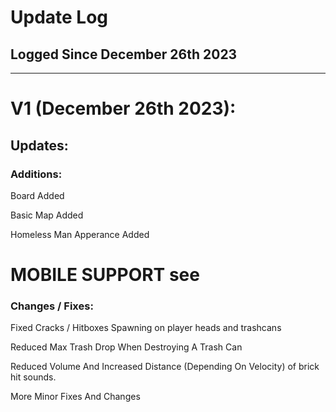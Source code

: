 # Update Log
## Logged Since December 26th 2023
------
# V1 (December 26th 2023):
## Updates:
### Additions:

Board Added

Basic Map Added

Homeless Man Apperance Added

# MOBILE SUPPORT see 


### Changes / Fixes:

Fixed Cracks / Hitboxes Spawning on player heads and trashcans

Reduced Max Trash Drop When Destroying A Trash Can

Reduced Volume And Increased Distance (Depending On Velocity) of brick hit sounds.

More Minor Fixes And Changes
